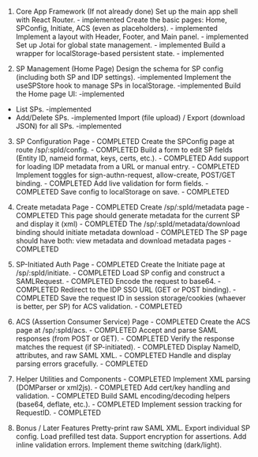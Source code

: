 1. Core App Framework (If not already done)
Set up the main app shell with React Router. - implemented
Create the basic pages: Home, SPConfig, Initiate, ACS (even as placeholders).  - implemented
Implement a layout with Header, Footer, and Main panel.  - implemented
Set up Jotai for global state management.  - implemented
Build a wrapper for localStorage-based persistent state.  - implemented

2. SP Management (Home Page)
Design the schema for SP config (including both SP and IDP settings). -implemented
Implement the useSPStore hook to manage SPs in localStorage. -implemented
Build the Home page UI:  -implemented
- List SPs. -implemented
- Add/Delete SPs. -implemented
Import (file upload) / Export (download JSON) for all SPs. -implemented

3. SP Configuration Page - COMPLETED
Create the SPConfig page at route /sp/:spId/config. - COMPLETED
Build a form to edit SP fields (Entity ID, nameid format, keys, certs, etc.). - COMPLETED
Add support for loading IDP metadata from a URL or manual entry. - COMPLETED
Implement toggles for sign-authn-request, allow-create, POST/GET binding. - COMPLETED
Add live validation for form fields. - COMPLETED
Save config to localStorage on save. - COMPLETED

4. Create metadata Page - COMPLETED
Create /sp/:spId/metadata page - COMPLETED
This page should generate metadata for the current SP and display it (xml) - COMPLETED
The /sp/:spId/metadata/download binding should initiate metadata download - COMPLETED
The SP page should have both: view metadata and download metadata pages - COMPLETED

5. SP-Initiated Auth Page - COMPLETED
Create the Initiate page at /sp/:spId/initiate. - COMPLETED
Load SP config and construct a SAMLRequest. - COMPLETED
Encode the request to base64. - COMPLETED
Redirect to the IDP SSO URL (GET or POST binding). - COMPLETED
Save the request ID in session storage/cookies (whaever is better, per SP) for ACS validation. - COMPLETED

6. ACS (Assertion Consumer Service) Page - COMPLETED
Create the ACS page at /sp/:spId/acs. - COMPLETED
Accept and parse SAML responses (from POST or GET). - COMPLETED
Verify the response matches the request (if SP-initiated). - COMPLETED
Display NameID, attributes, and raw SAML XML. - COMPLETED
Handle and display parsing errors gracefully. - COMPLETED

7. Helper Utilities and Components - COMPLETED
Implement XML parsing (DOMParser or xml2js). - COMPLETED
Add cert/key handling and validation. - COMPLETED
Build SAML encoding/decoding helpers (base64, deflate, etc.). - COMPLETED
Implement session tracking for RequestID. - COMPLETED

8. Bonus / Later Features
Pretty-print raw SAML XML.
Export individual SP config.
Load prefilled test data.
Support encryption for assertions.
Add inline validation errors.
Implement theme switching (dark/light).